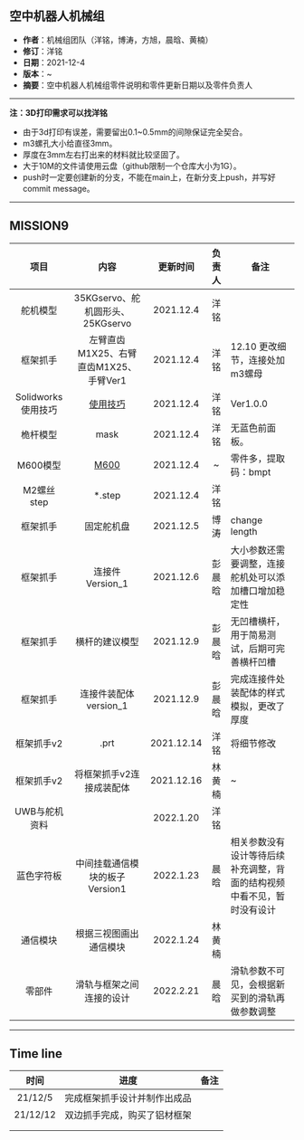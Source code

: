 ## 空中机器人机械组

- **作者**：机械组团队（洋铭，博涛，方旭，晨晗、黄楠）
- **修订**：洋铭
- **日期**：2021-12-4
- **版本**：~
- **摘要**：空中机器人机械组零件说明和零件更新日期以及零件负责人

------
**注：3D打印需求可以找洋铭**

* 由于3d打印有误差，需要留出0.1~0.5mm的间隙保证完全契合。
* m3螺孔大小给直径3mm。
* 厚度在3mm左右打出来的材料就比较坚固了。
* 大于10M的文件请使用云盘（github限制一个仓库大小为1G）。
* push时一定要创建新的分支，不能在main上，在新分支上push，并写好commit message。

------


## MISSION9


|        项目        |                             内容                             |  更新时间  | 负责人 | 备注                                                 |
| :----------------: | :----------------------------------------------------------: | :--------: | :----: | ---------------------------------------------------- |
|      舵机模型      |               35KGservo、舵机圆形头、25KGservo               | 2021.12.4  |  洋铭  |                                                      |
|      框架抓手      |            左臂直齿M1X25、右臂直齿M1X25、手臂Ver1            | 2021.12.4  |  洋铭  | 12.10 更改细节，连接处加m3螺母                       |
| Solidworks使用技巧 | [使用技巧](https://github.com/zhangseammm/SYSUSwiftMechanical/blob/main/Solidworks%E4%BD%BF%E7%94%A8%E6%8A%80%E5%B7%A7/Solidworks%E4%BD%BF%E7%94%A8%E6%8A%80%E5%B7%A7.md) | 2021.12.4  |  洋铭  | Ver1.0.0                                             |
|      桅杆模型      |                             mask                             | 2021.12.4  |  洋铭  | 无蓝色前面板。                                       |
|      M600模型      |   [M600]( https://pan.baidu.com/s/12hl3yvaf_fCNm0fPz40NBA)   | 2021.12.4  |   ~    | 零件多，提取码：bmpt                                 |
|     M2螺丝step     |                            *.step                            | 2021.12.4  |  洋铭  |                                                      |
|      框架抓手      |                          固定舵机盘                          | 2021.12.5  |  博涛  | change length                                        |
|      框架抓手      |                       连接件Version_1                        | 2021.12.6  | 彭晨晗 | 大小参数还需要调整，连接舵机处可以添加槽口增加稳定性 |
|      框架抓手      |                        横杆的建议模型                        | 2021.12.9  | 彭晨晗 | 无凹槽横杆，用于简易测试，后期可完善横杆凹槽         |
|      框架抓手      |                    连接件装配体version_1                     | 2021.12.9  | 彭晨晗 | 完成连接件处装配体的样式模拟，更改了厚度             |
|     框架抓手v2     |                             .prt                             | 2021.12.14 |  洋铭  | 将细节修改                                           |
|     框架抓手v2     |                      将框架抓手v2连接成装配体                  | 2021.12.16 |  林黄楠  | ~                                          |
|   UWB与舵机资料    |                                                              | 2022.1.20  |  洋铭  |                                                      |
|     蓝色字符板     |                中间挂载通信模块的板子Version1                | 2022.1.23  |  晨晗  | 相关参数没有设计等待后续补充调整，背面的结构视频中看不见，暂时没有设计 |
|     通信模块          |           根据三视图画出通信模块                            | 2022.1.24  | 林黄楠  |                                                      |
| 零部件 | 滑轨与框架之间连接的设计 | 2022.2.21 | 晨晗 | 滑轨参数不可见，会根据新买到的滑轨再做参数调整 |



------

## Time line

|   时间   |             进度             | 备注 |
| :------: | :--------------------------: | :--: |
| 21/12/5  | 完成框架抓手设计并制作出成品 |      |
| 21/12/12 | 双边抓手完成，购买了铝材框架 |      |
|          |                              |      |
|          |                              |      |

